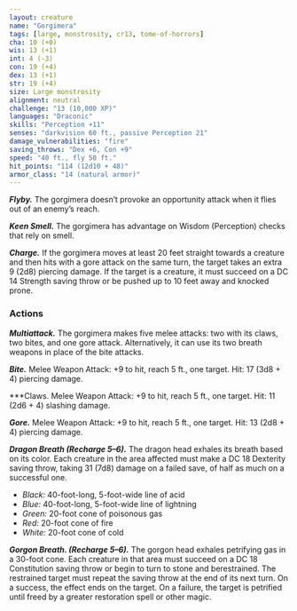 ```yaml
---
layout: creature
name: "Gorgimera"
tags: [large, monstrosity, cr13, tome-of-horrors]
cha: 10 (+0)
wis: 13 (+1)
int: 4 (-3)
con: 19 (+4)
dex: 13 (+1)
str: 19 (+4)
size: Large monstrosity
alignment: neutral
challenge: "13 (10,000 XP)"
languages: "Draconic"
skills: "Perception +11"
senses: "darkvision 60 ft., passive Perception 21"
damage_vulnerabilities: "fire"
saving_throws: "Dex +6, Con +9"
speed: "40 ft., fly 50 ft."
hit_points: "114 (12d10 + 48)"
armor_class: "14 (natural armor)"
---
```


***Flyby.*** The gorgimera doesn’t provoke an opportunity attack when it
flies out of an enemy’s reach.

***Keen Smell.*** The gorgimera has advantage on Wisdom (Perception)
checks that rely on smell.

***Charge.*** If the gorgimera moves at least 20 feet straight towards
a creature and then hits with a gore attack on the same turn, the target
takes an extra 9 (2d8) piercing damage. If the target is a creature, it must
succeed on a DC 14 Strength saving throw or be pushed up to 10 feet away
and knocked prone.

### Actions

***Multiattack.*** The gorgimera makes five melee attacks: two with its
claws, two bites, and one gore attack. Alternatively, it can use its two
breath weapons in place of the bite attacks.

***Bite.*** Melee Weapon Attack: +9 to hit, reach 5 ft., one target. Hit: 17
(3d8 + 4) piercing damage.

***Claws. Melee Weapon Attack: +9 to hit, reach 5 ft., one target. Hit: 11
(2d6 + 4) slashing damage.

***Gore.*** Melee Weapon Attack: +9 to hit, reach 5 ft., one target. Hit: 13
(2d8 + 4) piercing damage.

***Dragon Breath (Recharge 5–6).*** The dragon head exhales its breath
based on its color. Each creature in the area affected
must make a DC 18 Dexterity saving throw, taking 31 (7d8) damage on a
failed save, of half as much on a successful one.

* *Black:* 40-foot-long, 5-foot-wide line of acid
* *Blue:* 40-foot-long, 5-foot-wide line of lightning
* *Green:* 20-foot cone of poisonous gas
* *Red:* 20-foot cone of fire
* *White:* 20-foot cone of cold

***Gorgon Breath. (Recharge 5–6).*** The gorgon head exhales petrifying
gas in a 30-foot cone. Each creature in that area must succeed on a DC
18 Constitution saving throw or begin to turn to stone and berestrained.
The restrained target must repeat the saving throw at the end of its next
turn. On a success, the effect ends on the target. On a failure, the target is
petrified until freed by a greater restoration spell or other magic.
